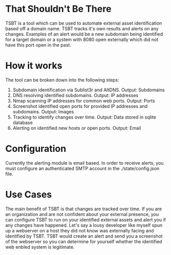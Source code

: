 # That Shouldn't Be There
TSBT is a tool which can be used to automate external asset identification based off a domain name. 
TSBT tracks it's own results and alerts on any changes. Examples of an alert would be a new subdomain being
identified for a target domain or a system with 8080 open externally which did not have this port open in the past.

# How it works
The tool can be broken down into the following steps:

1. Subdomain identification via Sublist3r and AltDNS. Output: Subdomains
2. DNS resolving identified subdomains. Output: IP addresses
3. Nmap scanning IP addresses for common web ports. Output: Ports
4. Screenshot identified open ports for provided IP addresses and subdomains. Output: Images
5. Tracking to identify changes over time. Output: Data stored in sqlite database
6. Alerting on identified new hosts or open ports. Output: Email

# Configuration
Currently the alerting module is email based. In order to receive alerts, you must configure an authenticated SMTP account in the ./state/config.json file.

# Use Cases
The main benefit of TSBT is that changes are tracked over time. If you are an organization and are not confident about your external presence, you can configure TSBT to run on your identified external assets and alert you if any changes have happened. Let's say a lousy developer like myself spun up a webserver on a host they did not know was externally facing and identified by TSBT. TSBT would create an alert and send you a screenshot of the webserver so you can determine for yourself whether the identified web enbled system is legitimate.
